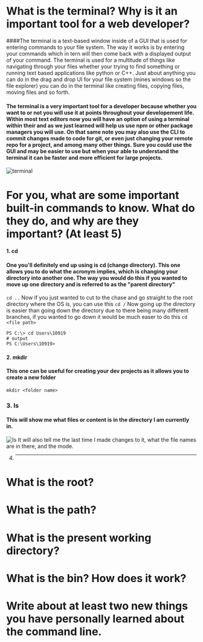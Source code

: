 # What is the terminal? Why is it an important tool for a web developer?
####The terminal is a text-based window inside of a GUI that is used for entering commands to your file system. The way it works is by entering your commands which in tern will then come back with a displayed output of your command. The terminal is used for a multitude of things like navigating through your files whether your trying to find something or running text based applications like python or C++. Just about anything you can do in the drag and drop UI for your file system (mines windows so the file explorer) you can do in the terminal like creating files, copying files, moving files and so forth.

#### The terminal is a very important tool for a developer because whether you want to or not you will use it at points throughout your developement life. Within most text editors now you will have an option of using a terminal within their and as we just learned will help us use npm or other package managers you will use. On that same note you may also use the CLI to commit changes made to code for git, or even just changing your remote repo for a project, and among many other things. Sure you could use the GUI and may be easier to use but when your able to understand the terminal it can be faster and more efficient for large projects.
![terminal](https://user-images.githubusercontent.com/97576252/213946641-d20a0caa-1e3b-46dd-8575-e3edf8843119.jpg)

# For you, what are some important built-in commands to know. What do they do, and why are they important? (At least 5)
#### 1. **cd** 
#### One you'll definitely end up using is cd (change directory). This one allows you to do what the acronym implies, which is changing your directory into another one. The way you would do this if you wanted to move up one directory and is referred to as the "parent directory"
`cd ..` 
Now if you just wanted to cut to the chase and go straight to the root directory where the OS is, you can use this
`cd /`
Now going up the directory is easier than going down the directory due to there being many different branches, if you wanted to go down it would be much easer to do this `cd <file path>`
``` 
PS C:\> cd Users\10919
# output
PS C:\Users\10919>
````

#### 2. **mkdir**
#### This one can be useful for creating your dev projects as it allows you to create a new folder
`mkdir <folder name>`

### 3. **ls**
#### This will show me what files or content is in the directory I am currently in.
![ls](https://user-images.githubusercontent.com/97576252/213948278-75480107-485c-4c12-a04a-20aac201f637.jpg)
It will also tell me the last time I made changes to it, what the file names are in there, and the mode.

4. ****


# What is the root?


# What is the path?


# What is the present working directory?


# What is the bin? How does it work?


# Write about at least two new things you have personally learned about the command line.

